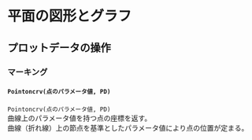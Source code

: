 # 平面の図形とグラフ  
## プロットデータの操作  
### マーキング  
#### `Pointoncrv(点のパラメータ値, PD)`  
`Pointoncrv(点のパラメータ値, PD)`  
曲線上のパラメータ値を持つ点の座標を返す。  
曲線（折れ線）上の節点を基準としたパラメータ値により点の位置が定まる。
